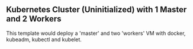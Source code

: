 ## Kubernetes Cluster (Uninitialized) with 1 Master and 2 Workers

This template would deploy a 'master' and two 'workers' VM with docker, kubeadm, kubectl and kubelet.
